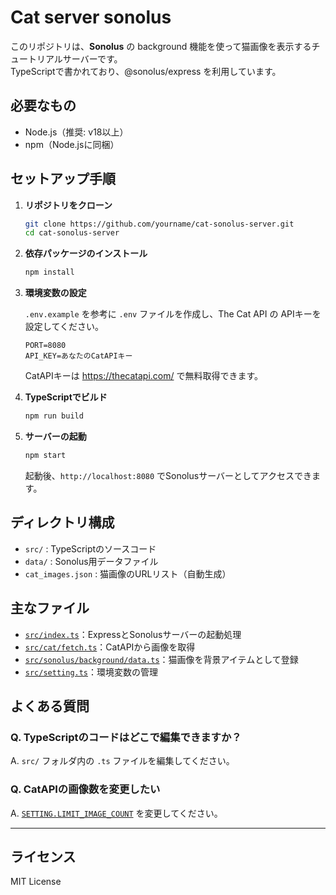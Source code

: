 # Cat server sonolus

このリポジトリは、**Sonolus** の background 機能を使って猫画像を表示するチュートリアルサーバーです。  
TypeScriptで書かれており、@sonolus/express を利用しています。

## 必要なもの

- Node.js（推奨: v18以上）
- npm（Node.jsに同梱）

## セットアップ手順

1. **リポジトリをクローン**

   ```sh
   git clone https://github.com/yourname/cat-sonolus-server.git
   cd cat-sonolus-server
   ```

2. **依存パッケージのインストール**

   ```sh
   npm install
   ```

3. **環境変数の設定**

   `.env.example` を参考に `.env` ファイルを作成し、The Cat API の APIキーを設定してください。

   ```
   PORT=8080
   API_KEY=あなたのCatAPIキー
   ```

   CatAPIキーは https://thecatapi.com/ で無料取得できます。

4. **TypeScriptでビルド**

   ```sh
   npm run build
   ```

5. **サーバーの起動**

   ```sh
   npm start
   ```

   起動後、`http://localhost:8080` でSonolusサーバーとしてアクセスできます。

## ディレクトリ構成

- `src/` : TypeScriptのソースコード
- `data/` : Sonolus用データファイル
- `cat_images.json` : 猫画像のURLリスト（自動生成）

## 主なファイル

- [`src/index.ts`](src/index.ts)：ExpressとSonolusサーバーの起動処理
- [`src/cat/fetch.ts`](src/cat/fetch.ts)：CatAPIから画像を取得
- [`src/sonolus/background/data.ts`](src/sonolus/background/data.ts)：猫画像を背景アイテムとして登録
- [`src/setting.ts`](src/setting.ts)：環境変数の管理

## よくある質問

### Q. TypeScriptのコードはどこで編集できますか？
A. `src/` フォルダ内の `.ts` ファイルを編集してください。

### Q. CatAPIの画像数を変更したい
A. [`SETTING.LIMIT_IMAGE_COUNT`](src/setting.ts) を変更してください。

---

## ライセンス

MIT License